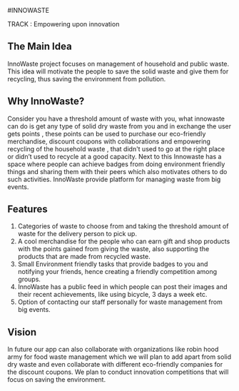 #INNOWASTE

TRACK : Empowering upon innovation

## The Main Idea

InnoWaste project focuses on management of household and public waste. This idea will motivate the people to save the solid waste and give them for recycling, thus saving the environment from pollution.




## Why InnoWaste?
Consider you have a threshold amount of waste with you, what innowaste can do is get any type of solid dry waste from you and in exchange the user gets points , these points can be used to purchase our eco-friendly merchandise, discount coupons with  collaborations and empowering recycling of the household waste , that didn't used to go at the right place or didn’t used to recycle at a good capacity.
Next to this Innowaste has a space where people can achieve badges from doing environment friendly things and sharing them with their peers which also motivates others to do such activities.
InnoWaste provide platform for managing waste from big events.


## Features
1) Categories of waste to choose from and taking the threshold amount of waste for the delivery person to pick up.
2) A cool merchandise for the people who can earn gift and shop products with the points gained from giving the waste, also supporting the products that are made from recycled waste.
3) Small Environment friendly tasks that provide badges to you and notifying your friends, hence creating a friendly competition among groups.
4) InnoWaste has a public feed in which people can post their images and their recent achievements, like using bicycle, 3 days a week etc.
5) Option of contacting our staff personally for waste management from big events.

## Vision

In future our app can also collaborate with organizations like robin hood army for food waste management which we will plan to add apart from solid dry waste and even collaborate with different eco-friendly  companies for the discount coupons. We plan to conduct innovation competitions that will focus on saving the environment.
